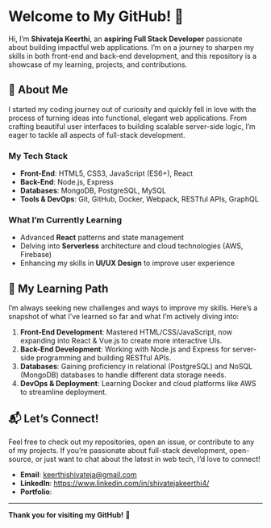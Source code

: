 # Welcome to My GitHub! 👋

Hi, I’m **Shivateja Keerthi**, an **aspiring Full Stack Developer** passionate about building impactful web applications. I’m on a journey to sharpen my skills in both front-end and back-end development, and this repository is a showcase of my learning, projects, and contributions.

## 🚀 About Me

I started my coding journey out of curiosity and quickly fell in love with the process of turning ideas into functional, elegant web applications. From crafting beautiful user interfaces to building scalable server-side logic, I’m eager to tackle all aspects of full-stack development.

### My Tech Stack
- **Front-End**: HTML5, CSS3, JavaScript (ES6+), React
- **Back-End**: Node.js, Express
- **Databases**: MongoDB, PostgreSQL, MySQL
- **Tools & DevOps**: Git, GitHub, Docker, Webpack, RESTful APIs, GraphQL

### What I’m Currently Learning
- Advanced **React** patterns and state management
- Delving into **Serverless** architecture and cloud technologies (AWS, Firebase)
- Enhancing my skills in **UI/UX Design** to improve user experience



## 🌱 My Learning Path

I’m always seeking new challenges and ways to improve my skills. Here’s a snapshot of what I’ve learned so far and what I’m actively diving into:

1. **Front-End Development**: Mastered HTML/CSS/JavaScript, now expanding into React & Vue.js to create more interactive UIs.
2. **Back-End Development**: Working with Node.js and Express for server-side programming and building RESTful APIs.
3. **Databases**: Gaining proficiency in relational (PostgreSQL) and NoSQL (MongoDB) databases to handle different data storage needs.
4. **DevOps & Deployment**: Learning Docker and cloud platforms like AWS to streamline deployment.

## 📬 Let’s Connect!

Feel free to check out my repositories, open an issue, or contribute to any of my projects. If you’re passionate about full-stack development, open-source, or just want to chat about the latest in web tech, I’d love to connect!

- **Email**: keerthishivateja@gmail.com 
- **LinkedIn**: https://www.linkedin.com/in/shivatejakeerthi4/ 
- **Portfolio**: 

---

**Thank you for visiting my GitHub!** 🎉
